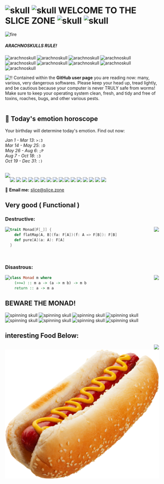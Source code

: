 # ![skull](https://web.archive.org/web/20091024082652/http://www.geocities.com/masta_pupa/skullflame.gif) ![skull](https://web.archive.org/web/20091024082652/http://www.geocities.com/masta_pupa/skullflame.gif) WELCOME TO THE SLICE ZONE ![skull](https://web.archive.org/web/20091024082652/http://www.geocities.com/masta_pupa/skullflame.gif) ![skull](https://web.archive.org/web/20091024082652/http://www.geocities.com/masta_pupa/skullflame.gif)

![fire](https://web.archive.org/web/20091025162704/http://geocities.com/curt_sigurdsen/firebar.gif)

##### ARACHNOSKULLS RULE!

![arachnoskull](https://web.archive.org/web/20091027115623/http://www.geocities.com/draconisblkthn/arachnoskull.gif)
![arachnoskull](https://web.archive.org/web/20091027115623/http://www.geocities.com/draconisblkthn/arachnoskull.gif)
![arachnoskull](https://web.archive.org/web/20091027115623/http://www.geocities.com/draconisblkthn/arachnoskull.gif)
![arachnoskull](https://web.archive.org/web/20091027115623/http://www.geocities.com/draconisblkthn/arachnoskull.gif)
![arachnoskull](https://web.archive.org/web/20091027115623/http://www.geocities.com/draconisblkthn/arachnoskull.gif)
![arachnoskull](https://web.archive.org/web/20091027115623/http://www.geocities.com/draconisblkthn/arachnoskull.gif)
![arachnoskull](https://web.archive.org/web/20091027115623/http://www.geocities.com/draconisblkthn/arachnoskull.gif)
![arachnoskull](https://web.archive.org/web/20091027115623/http://www.geocities.com/draconisblkthn/arachnoskull.gif)
![arachnoskull](https://web.archive.org/web/20091027115623/http://www.geocities.com/draconisblkthn/arachnoskull.gif)

<img src="https://web.archive.org/web/20091027100503/http://geocities.com/tiamatica/spiderskull.gif" align="left">

<p>
‼️ Contained within the <b>GitHub user page</b> you are reading now: many, various,
very dangerous softwares. Please keep your head up, tread lightly, and be
cautious because your computer is never TRULY safe from worms! Make sure to
keep your operating system clean, fresh, and tidy and free of toxins, roaches,
bugs, and other various pests.<br/>
<br/>
<h2>🌠 Today's emotion horoscope</h2>
<p>
Your birthday will determine today's emotion. Find out now:
</p>
<i>Jan 1 - Mar 13</i>: <code>&gt;:3</code> <br/>
<i>Mar 14 - May 25</i>: <code>:D</code> <br/>
<i>May 26 - Aug 6</i>: <code>;P</code> <br/>
<i>Aug 7 - Oct 18</i>: <code>:3</code> <br/>
<i>Oct 19 - Dec 31</i>: <code>:)</code>
</p>

<br/>

<img src="https://web.archive.org/web/20091027071000/http://geocities.com/jpdetroitusa/CONSTRUCTION_ANIMEE.gif" align="left">

![](https://anlucas.neocities.org/best_viewed_with_eyes.gif)
![](https://anlucas.neocities.org/anydamn.gif)
![](https://anlucas.neocities.org/amazing_free_stuff.gif)
![](https://anlucas.neocities.org/built_with_microsoft_notepad.gif)
![](https://anlucas.neocities.org/email-icon.gif)
![](https://anlucas.neocities.org/frames-suck.gif)
![](https://anlucas.neocities.org/javanow.gif)
![](https://anlucas.neocities.org/linuxnow.jpg)
![](https://anlucas.neocities.org/nvidia.gif)
![](https://anlucas.neocities.org/winrar.gif)
![](https://anlucas.neocities.org/power-button.gif)
![](https://anlucas.neocities.org/penguin.gif)
![](https://anlucas.neocities.org/macos.gif)
![](https://anlucas.neocities.org/homicide.gif)
![](https://anlucas.neocities.org/privacynow.jpg)
![](https://anlucas.neocities.org/nukeieani.gif)

💌 **Email me:** slice@slice.zone

## Very good ( Functional )

### Destructive:

<img src="https://web.archive.org/web/20091027000612/http://br.geocities.com/patclinvet/figuras/fire.gif" align="left">
<img src="https://web.archive.org/web/20091027004337/http://uk.geocities.com/kazlev2001/SkullXBones.gif" align="right">

```scala
trait Monad[F[_]] {
  def flatMap[A, B](fa: F[A])(f: A => F[B]): F[B]
  def pure[A](a: A): F[A]
}
```

<br/>

### Disastrous:

<img src="https://web.archive.org/web/20091027000612/http://br.geocities.com/patclinvet/figuras/fire.gif" align="left">
<img src="https://web.archive.org/web/20091027004337/http://uk.geocities.com/kazlev2001/SkullXBones.gif" align="right">

```haskell
class Monad m where
  (>>=) :: m a -> (a -> m b) -> m b
  return :: a -> m a
```

## BEWARE THE MONAD!

![spinning skull](https://web.archive.org/web/20000928212507/http://www.geocities.com:80/SunsetStrip/Studio/3470/skull.gif)
![spinning skull](https://web.archive.org/web/20000928212507/http://www.geocities.com:80/SunsetStrip/Studio/3470/skull.gif)
![spinning skull](https://web.archive.org/web/20000928212507/http://www.geocities.com:80/SunsetStrip/Studio/3470/skull.gif)
![spinning skull](https://web.archive.org/web/20000928212507/http://www.geocities.com:80/SunsetStrip/Studio/3470/skull.gif)
![spinning skull](https://web.archive.org/web/20000928212507/http://www.geocities.com:80/SunsetStrip/Studio/3470/skull.gif)
![spinning skull](https://web.archive.org/web/20000928212507/http://www.geocities.com:80/SunsetStrip/Studio/3470/skull.gif)
![spinning skull](https://web.archive.org/web/20000928212507/http://www.geocities.com:80/SunsetStrip/Studio/3470/skull.gif)
![spinning skull](https://web.archive.org/web/20000928212507/http://www.geocities.com:80/SunsetStrip/Studio/3470/skull.gif)

## interesting Food Below:

<img src="https://web.archive.org/web/20061029174803/http://www.geocities.com/proteusa/SkullSpider2.gif" align="right">

![hotdog](https://raw.githubusercontent.com/slice/slice/master/images/foods/hotdog.png)
